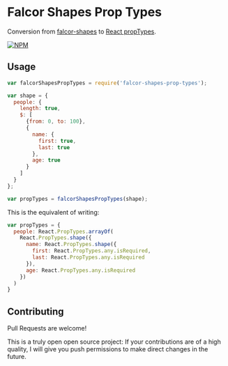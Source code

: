 # Falcor Shapes Prop Types

Conversion from [falcor-shapes](https://github.com/marcello3d/falcor-shapes) to
[React propTypes](https://facebook.github.io/react/docs/reusable-components.html#prop-validation).

[![NPM](https://nodei.co/npm/falcor-shapes-prop-types.png?downloads=true)](https://nodei.co/npm/falcor-shapes-prop-types/)

## Usage

```javascript
var falcorShapesPropTypes = require('falcor-shapes-prop-types');

var shape = {
  people: {
    length: true,
    $: [
      {from: 0, to: 100},
      {
        name: {
          first: true,
          last: true
        },
        age: true
      }
    ]
  }
};

var propTypes = falcorShapesPropTypes(shape);
```

This is the equivalent of writing:

```javascript
var propTypes = {
  people: React.PropTypes.arrayOf(
    React.PropTypes.shape({
      name: React.PropTypes.shape({
        first: React.PropTypes.any.isRequired,
        last: React.PropTypes.any.isRequired
      }),
      age: React.PropTypes.any.isRequired
    })
  )
}
```

## Contributing

Pull Requests are welcome!

This is a truly open open source project: If your contributions are of a high
quality, I will give you push permissions to make direct changes in the future.
